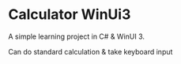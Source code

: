 # Calculator WinUi3

A simple learning project in C# & WinUI 3.

Can do standard calculation & take keyboard input
